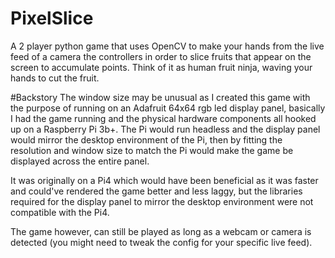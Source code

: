# PixelSlice
A 2 player python game that uses OpenCV to make your hands from the live feed of a camera the controllers in order to slice 
fruits that appear on the screen to accumulate points. Think of it as human fruit ninja, waving your hands to cut the fruit.

#Backstory
The window size may be unusual as I created this game with the purpose of running on an Adafruit 64x64 rgb led display panel, 
basically I had the game running and the physical hardware components all hooked up on a Raspberry Pi 3b+. The Pi would run
headless and the display panel would mirror the desktop environment of the Pi, then by fitting the resolution and window size
to match the Pi would make the game be displayed across the entire panel.

It was originally on a Pi4 which would have been beneficial as it was faster and could've rendered the game better and less
laggy, but the libraries required for the display panel to mirror the desktop environment were not compatible with the Pi4.

The game however, can still be played as long as a webcam or camera is detected (you might need to tweak the config for your
specific live feed).
